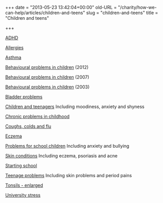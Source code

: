 +++
date = "2013-05-23 13:42:04+00:00"
old-URL = "/charity/how-we-can-help/articles/children-and-teens"
slug = "children-and-teens"
title = "Children and teens"

+++

[ADHD](http://localhost/charity/how-we-can-help/articles/children-and-teens/the-hyperactive-child/)

[Allergies](http://localhost/charity/how-we-can-help/articles/children-and-teens/allergy-a-modern-epidemic/)

[Asthma](http://localhost/charity/how-we-can-help/articles/children-and-teens/asthma/)

[Behavioural problems in children](http://localhost/charity/how-we-can-help/articles/children-and-teens/children-behaving-badly/) (2012)

[Behavioural problems in children](http://localhost/charity/how-we-can-help/articles/children-and-teens/a-childs-periodic-table/) (2007)

[Behavioural problems in children](http://localhost/bha-charity/how-we-can-help/articles/a-change-of-personality/) (2003)

[Bladder problems](http://localhost/charity/how-we-can-help/articles/children-and-teens/bladder-problems/)

[Children and teenagers](http://localhost/charity/how-we-can-help/articles/children-and-teens/is-it-just-a-phase-they-go-through/)
Including moodiness, anxiety and shyness

[Chronic problems in childhood](http://localhost/charity/how-we-can-help/articles/children-and-teens/homeopathic-treatment-of-children/)

[Coughs, colds and flu](http://localhost/charity/how-we-can-help/articles/children-and-teens/coughs-and-sneezes-spread-diseases/)

[Eczema](http://localhost/charity/how-we-can-help/articles/children-and-teens/eczema-in-children/)

[Problems for school children](http://localhost/charity/how-we-can-help/articles/children-and-teens/homeopathy-for-school-children/)
Including anxiety and bullying

[Skin conditions](http://localhost/charity/how-we-can-help/articles/children-and-teens/spotlight-on-skin/)
Including eczema, psoriasis and acne

[Starting school](http://localhost/charity/how-we-can-help/articles/children-and-teens/starting-school/)

[Teenage problems](http://localhost/charity/how-we-can-help/articles/children-and-teens/homeopathy-for-teenagers/)
Including skin problems and period pains

[Tonsils - enlarged](http://localhost/bha-charity/how-we-can-help/articles/enlarged-tonsils/)

[University stress](http://localhost/bha-charity/how-we-can-help/articles/university-challenge/)
